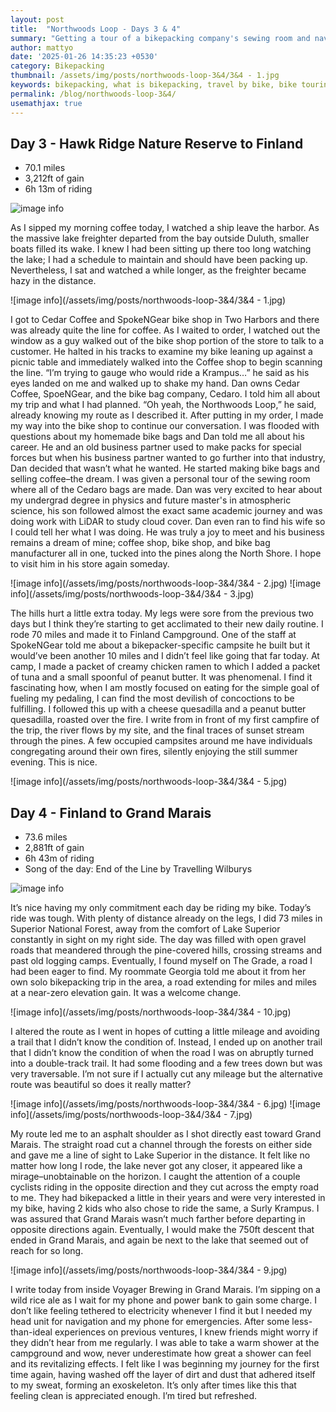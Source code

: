 ```yaml
---
layout: post
title:  "Northwoods Loop - Days 3 & 4"
summary: "Getting a tour of a bikepacking company's sewing room and navigating the gravel roads of the Superior National Forest"
author: mattyo
date: '2025-01-26 14:35:23 +0530'
category: Bikepacking
thumbnail: /assets/img/posts/northwoods-loop-3&4/3&4 - 1.jpg
keywords: bikepacking, what is bikepacking, travel by bike, bike touring, Northwoods, Northwoods Loop, lake superior bikepacking
permalink: /blog/northwoods-loop-3&4/
usemathjax: true
---
```



## Day 3 - Hawk Ridge Nature Reserve to Finland
- 70.1 miles
- 3,212ft of gain
- 6h 13m of riding

 ![image info](/assets/img/posts/northwoods-loop-3&4/day3.jpg)

As I sipped my morning coffee today, I watched a ship leave the harbor. As the massive lake freighter departed from the bay outside Duluth, smaller boats filled its wake. 
I knew I had been sitting up there too long watching the lake; I had a schedule to maintain and should have been packing up. Nevertheless, I sat and watched a while longer, as the freighter became hazy in the distance.

 ![image info](/assets/img/posts/northwoods-loop-3&4/3&4 - 1.jpg)

I got to Cedar Coffee and SpokeNGear bike shop in Two Harbors and there was already quite the line for coffee. As I waited to order, I watched out the window as a guy walked out of the bike shop portion 
of the store to talk to a customer. He halted in his tracks to examine my bike leaning up against a picnic table and immediately walked into the Coffee shop to begin scanning the line. 
“I’m trying to gauge who would ride a Krampus…” he said as his eyes landed on me and walked up to shake my hand. Dan owns Cedar Coffee, SpoeNGear, and the bike bag company, Cedaro. 
I told him all about my trip and what I had planned. “Oh yeah, the Northwoods Loop,” he said, already knowing my route as I described it. After putting in my order, I made my way into the bike shop to continue our conversation. 
I was flooded with questions about my homemade bike bags and Dan told me all about his career. He and an old business partner used to make packs for special forces but when his business partner wanted to go further into that industry, 
Dan decided that wasn’t what he wanted. He started making bike bags and selling coffee–the dream. I was given a personal tour of the sewing room where all of the Cedaro bags are made. Dan was very excited to hear about my 
undergrad degree in physics and future master's in atmospheric science, his son followed almost the exact same academic journey and was doing work with LiDAR to study cloud cover. Dan even ran to find his wife so I could tell her what I was doing. 
He was truly a joy to meet and his business remains a dream of mine; coffee shop, bike shop, and bike bag manufacturer all in one, tucked into the pines along the North Shore. I hope to visit him in his store again someday.

 ![image info](/assets/img/posts/northwoods-loop-3&4/3&4 - 2.jpg)
 ![image info](/assets/img/posts/northwoods-loop-3&4/3&4 - 3.jpg)

The hills hurt a little extra today. My legs were sore from the previous two days but I think they’re starting to get acclimated to their new daily routine. I rode 70 miles and made it to Finland Campground. 
One of the staff at SpokeNGear told me about a bikepacker-specific campsite he built but it would’ve been another 10 miles and I didn’t feel like going that far today. At camp, I made a packet of creamy chicken ramen to which 
I added a packet of tuna and a small spoonful of peanut butter. It was phenomenal. I find it fascinating how, when I am mostly focused on eating for the simple goal of fueling my pedaling, I can find the most devilish of concoctions to be fulfilling. 
I followed this up with a cheese quesadilla and a peanut butter quesadilla, roasted over the fire. I write from in front of my first campfire of the trip, the river flows by my site, and the final traces of sunset stream through the pines. 
A few occupied campsites around me have individuals congregating around their own fires, silently enjoying the still summer evening. This is nice.

 ![image info](/assets/img/posts/northwoods-loop-3&4/3&4 - 5.jpg)

## Day 4 - Finland to Grand Marais
- 73.6 miles
- 2,881ft of gain
- 6h 43m of riding
- Song of the day: End of the Line by Travelling Wilburys

 ![image info](/assets/img/posts/northwoods-loop-3&4/day4.jpg)

It’s nice having my only commitment each day be riding my bike. Today’s ride was tough. With plenty of distance already on the legs, I did 73 miles in Superior National Forest, away from the comfort of Lake Superior constantly in sight on my right side. 
The day was filled with open gravel roads that meandered through the pine-covered hills, crossing streams and past old logging camps. Eventually, I found myself on The Grade, a road I had been eager to find. 
My roommate Georgia told me about it from her own solo bikepacking trip in the area, a road extending for miles and miles at a near-zero elevation gain. It was a welcome change. 

 ![image info](/assets/img/posts/northwoods-loop-3&4/3&4 - 10.jpg)

I altered the route as I went in hopes of cutting a little mileage and avoiding a trail that I didn’t know the condition of. Instead, I ended up on another trail that I didn’t know the condition of when the road I was on abruptly turned into a double-track trail. 
It had some flooding and a few trees down but was very traversable. I’m not sure if I actually cut any mileage but the alternative route was beautiful so does it really matter?

![image info](/assets/img/posts/northwoods-loop-3&4/3&4 - 6.jpg)
![image info](/assets/img/posts/northwoods-loop-3&4/3&4 - 7.jpg)

My route led me to an asphalt shoulder as I shot directly east toward Grand Marais. The straight road cut a channel through the forests on either side and gave me a line of sight to Lake Superior in the distance. 
It felt like no matter how long I rode, the lake never got any closer, it appeared like a mirage–unobtainable on the horizon. I caught the attention of a couple cyclists riding in the opposite direction and they cut across the empty road to me. 
They had bikepacked a little in their years and were very interested in my bike, having 2 kids who also chose to ride the same, a Surly Krampus. I was assured that Grand Marais wasn’t much farther before departing in opposite directions again. 
Eventually, I would make the 750ft descent that ended in Grand Marais, and again be next to the lake that seemed out of reach for so long.

![image info](/assets/img/posts/northwoods-loop-3&4/3&4 - 9.jpg)

I write today from inside Voyager Brewing in Grand Marais. I’m sipping on a wild rice ale as I wait for my phone and power bank to gain some charge. I don’t like feeling tethered to electricity whenever I find it but I needed my head unit for navigation and my phone for emergencies. 
After some less-than-ideal experiences on previous ventures, I knew friends might worry if they didn’t hear from me regularly. I was able to take a warm shower at the campground and wow, never underestimate how great a shower can feel and its revitalizing effects. 
I felt like I was beginning my journey for the first time again, having washed off the layer of dirt and dust that adhered itself to my sweat, forming an exoskeleton. It’s only after times like this that feeling clean is appreciated enough. I’m tired but refreshed.

